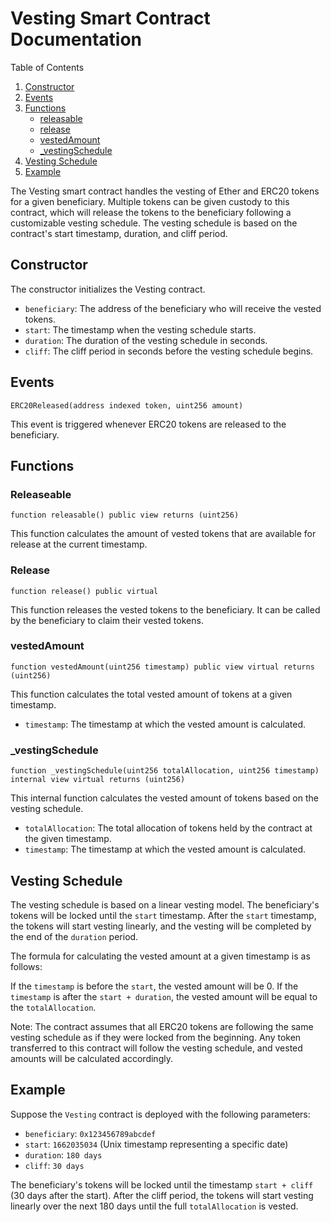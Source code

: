# Vesting Smart Contract Documentation

Table of Contents

1. [Constructor](#constructor)
2. [Events](#events)
3. [Functions](#functions)
    - [releasable](#releaseable)
    - [release](#release)
    - [vestedAmount](#vestedamount)
    - [\_vestingSchedule](#_vestingschedule)
4. [Vesting Schedule](#vesting-schedule)
5. [Example](#example)

The Vesting smart contract handles the vesting of Ether and ERC20 tokens for a given beneficiary. Multiple tokens can be given custody to this contract, which will release the tokens to the beneficiary following a customizable vesting schedule. The vesting schedule is based on the contract's start timestamp, duration, and cliff period.

## Constructor

The constructor initializes the Vesting contract.

-   `beneficiary`: The address of the beneficiary who will receive the vested tokens.
-   `start`: The timestamp when the vesting schedule starts.
-   `duration`: The duration of the vesting schedule in seconds.
-   `cliff`: The cliff period in seconds before the vesting schedule begins.

## Events

```solidity
ERC20Released(address indexed token, uint256 amount)
```

This event is triggered whenever ERC20 tokens are released to the beneficiary.

## Functions

### Releaseable

```solidity
function releasable() public view returns (uint256)
```

This function calculates the amount of vested tokens that are available for release at the current timestamp.

### Release

```solidity
function release() public virtual
```

This function releases the vested tokens to the beneficiary. It can be called by the beneficiary to claim their vested tokens.

### vestedAmount

```solidity
function vestedAmount(uint256 timestamp) public view virtual returns (uint256)
```

This function calculates the total vested amount of tokens at a given timestamp.

-   `timestamp`: The timestamp at which the vested amount is calculated.

### \_vestingSchedule

```solidity
function _vestingSchedule(uint256 totalAllocation, uint256 timestamp) internal view virtual returns (uint256)
```

This internal function calculates the vested amount of tokens based on the vesting schedule.

-   `totalAllocation`: The total allocation of tokens held by the contract at the given timestamp.
-   `timestamp`: The timestamp at which the vested amount is calculated.

## Vesting Schedule

The vesting schedule is based on a linear vesting model. The beneficiary's tokens will be locked until the `start` timestamp. After the `start` timestamp, the tokens will start vesting linearly, and the vesting will be completed by the end of the `duration` period.

The formula for calculating the vested amount at a given timestamp is as follows:

If the `timestamp` is before the `start`, the vested amount will be 0. If the `timestamp` is after the `start + duration`, the vested amount will be equal to the `totalAllocation`.

Note: The contract assumes that all ERC20 tokens are following the same vesting schedule as if they were locked from the beginning. Any token transferred to this contract will follow the vesting schedule, and vested amounts will be calculated accordingly.

## Example

Suppose the `Vesting` contract is deployed with the following parameters:

-   `beneficiary`: `0x123456789abcdef`
-   `start`: `1662035034` (Unix timestamp representing a specific date)
-   `duration`: `180 days`
-   `cliff`: `30 days`

The beneficiary's tokens will be locked until the timestamp `start + cliff` (30 days after the start). After the cliff period, the tokens will start vesting linearly over the next 180 days until the full `totalAllocation` is vested.

